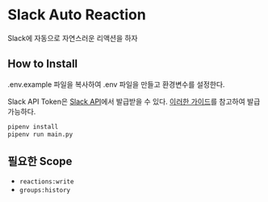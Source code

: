 # Slack Auto Reaction

Slack에 자동으로 자연스러운 리액션을 하자

## How to Install

.env.example 파일을 복사하여 .env 파일을 만들고 환경변수를 설정한다.

Slack API Token은 [Slack API](https://api.slack.com/)에서 발급받을 수 있다. [이러한 가이드](https://jimmy-ai.tistory.com/422)를 참고하여 발급가능하다.

```bash
pipenv install
pipenv run main.py
```

## 필요한 Scope

- `reactions:write`
- `groups:history`
